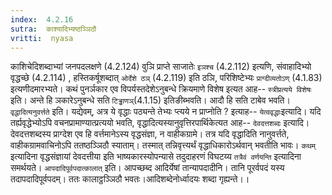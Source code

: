 ```yaml
---
index:  4.2.16
sutra:  काश्यादिभ्यष्ठञ्ञिठौ
vritti:  nyasa
---
```


काशिचेदिशब्दाभ्यां जनपदलक्षणे (4.2.124) वुञि प्राप्ते साजातेः `इञश्च` (4.2.112) इत्यणि, संवाहादिभ्यो वृद्धच्छे (4.2.114) , हस्तिकर्षूशब्दात् `ओर्देशे ठञ्` (4.2.119) इति ठञि, परिशिष्टेभ्यः `प्राग्दीव्यतोऽण्` (4.1.83) इत्यणीदमारभ्यते। कथं पुनर्ञकार एव विपर्यस्तदेशेऽनुबन्धे क्रियमाणे विशेष इत्यत आह-- `स्त्रीप्रत्यये विशेषः` इति। अन्ते हि ञकारेऽनुबन्धे सति `टिड्ढाणञ्`(4.1.15) इतिङीब्भवति। आदौ हि सति टाबेव भवति।
`वृद्धादित्यनुवर्त्तते` इति। यद्येवम्, अत्र ये वृद्धाः पठ्यन्ते तेभ्यः प्त्यये न प्राप्नोति ? इत्याह-- `येत्ववृद्धाः`इत्यादि।
यदि तर्ह्यवृद्धेभ्योऽपि वचनप्रामाण्यात्प्रत्ययो भवति, वृद्धादित्यस्यानुवृत्तिरपार्थिकेत्यत आह-- `देवदत्तशब्दः` इत्यादि। देवदत्तशब्दस्य प्राग्देश एव हि वर्त्तमानेऽस्य वृद्धसंज्ञा, न वाहीकग्रामे। तत्र यदि वृद्धादिति नानुवर्त्तते, वाहीकग्रामवाचिनोऽपि ततष्ठञ्ञिठौ स्याताम्। तस्मात् तन्निवृत्त्यर्थं वृद्धाधिकारोऽर्थवान् भवतीति भावः। `कथम्` इत्यादिना वृद्धसंज्ञायां देवदत्तीया इति भाष्यकारस्योपन्यासे तदुदाहरणं विघटय्य `तत्रैवं वर्णयन्ति` इत्यादिना समर्थयते।
`आपदादिपूर्वपदात्कालात्` इति। आपच्छब्द आदिर्येषां तान्यापदादीनि। तानि पूरर्वपदं यस्य तदापदादिपूर्वपदम्। ततः कालाट्ठञ्ञिठौ भवतः।आदिशब्देनोर्ध्वादयः शब्दा गृह्यन्ते।।

